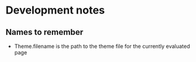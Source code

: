 # Development notes

## Names to remember
* Theme.filename is the path to the theme file for the currently evaluated page
